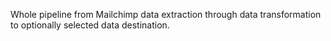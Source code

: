 Whole pipeline from Mailchimp data extraction through data transformation to optionally selected data destination.
